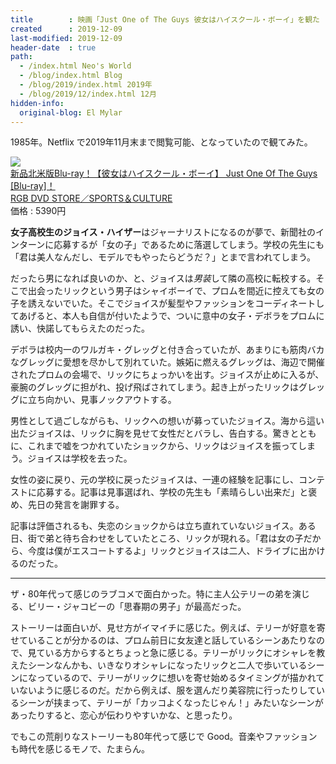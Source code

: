 ```yaml
---
title        : 映画「Just One of The Guys 彼女はハイスクール・ボーイ」を観た
created      : 2019-12-09
last-modified: 2019-12-09
header-date  : true
path:
  - /index.html Neo's World
  - /blog/index.html Blog
  - /blog/2019/index.html 2019年
  - /blog/2019/12/index.html 12月
hidden-info:
  original-blog: El Mylar
---
```


1985年。Netflix で2019年11月末まで閲覧可能、となっていたので観てみた。

<div class="ad-rakuten">
  <div class="ad-rakuten-image">
    <a href="https://hb.afl.rakuten.co.jp/hgc/g00qos62.waxyc836.g00qos62.waxyd964/?pc=https%3A%2F%2Fitem.rakuten.co.jp%2Fauc-rgbdvdstore%2F10045362%2F&amp;m=http%3A%2F%2Fm.rakuten.co.jp%2Fauc-rgbdvdstore%2Fi%2F10045362%2F">
      <img src="https://thumbnail.image.rakuten.co.jp/@0_mall/auc-rgbdvdstore/cabinet/06134473/imgrc0082048756.jpg?_ex=128x128">
    </a>
  </div>
  <div class="ad-rakuten-info">
    <div class="ad-rakuten-title">
      <a href="https://hb.afl.rakuten.co.jp/hgc/g00qos62.waxyc836.g00qos62.waxyd964/?pc=https%3A%2F%2Fitem.rakuten.co.jp%2Fauc-rgbdvdstore%2F10045362%2F&amp;m=http%3A%2F%2Fm.rakuten.co.jp%2Fauc-rgbdvdstore%2Fi%2F10045362%2F">新品北米版Blu-ray！【彼女はハイスクール・ボーイ】 Just One Of The Guys [Blu-ray]！</a>
    </div>
    <div class="ad-rakuten-shop">
      <a href="https://hb.afl.rakuten.co.jp/hgc/g00qos62.waxyc836.g00qos62.waxyd964/?pc=https%3A%2F%2Fwww.rakuten.co.jp%2Fauc-rgbdvdstore%2F&amp;m=http%3A%2F%2Fm.rakuten.co.jp%2Fauc-rgbdvdstore%2F">RGB DVD STORE／SPORTS＆CULTURE</a>
    </div>
    <div class="ad-rakuten-price">価格 : 5390円</div>
  </div>
</div>

**女子高校生のジョイス・ハイザー**はジャーナリストになるのが夢で、新聞社のインターンに応募するが「女の子」であるために落選してしまう。学校の先生にも「君は美人なんだし、モデルでもやったらどうだ？」とまで言われてしまう。

だったら男になれば良いのか、と、ジョイスは*男装*して隣の高校に転校する。そこで出会ったリックという男子はシャイボーイで、プロムを間近に控えても女の子を誘えないでいた。そこでジョイスが髪型やファッションをコーディネートしてあげると、本人も自信が付いたようで、ついに意中の女子・デボラをプロムに誘い、快諾してもらえたのだった。

デボラは校内一のワルガキ・グレッグと付き合っていたが、あまりにも筋肉バカなグレッグに愛想を尽かして別れていた。嫉妬に燃えるグレッグは、海辺で開催されたプロムの会場で、リックにちょっかいを出す。ジョイスが止めに入るが、豪腕のグレッグに担がれ、投げ飛ばされてしまう。起き上がったリックはグレッグに立ち向かい、見事ノックアウトする。

男性として過ごしながらも、リックへの想いが募っていたジョイス。海から這い出たジョイスは、リックに胸を見せて女性だとバラし、告白する。驚きとともに、これまで嘘をつかれていたショックから、リックはジョイスを振ってしまう。ジョイスは学校を去った。

女性の姿に戻り、元の学校に戻ったジョイスは、一連の経験を記事にし、コンテストに応募する。記事は見事選ばれ、学校の先生も「素晴らしい出来だ」と褒め、先日の発言を謝罪する。

記事は評価されるも、失恋のショックからは立ち直れていないジョイス。ある日、街で弟と待ち合わせをしていたところ、リックが現れる。「君は女の子だから、今度は僕がエスコートするよ」リックとジョイスは二人、ドライブに出かけるのだった。

---

ザ・80年代って感じのラブコメで面白かった。特に主人公テリーの弟を演じる、ビリー・ジャコビーの「思春期の男子」が最高だった。

ストーリーは面白いが、見せ方がイマイチに感じた。例えば、テリーが好意を寄せていることが分かるのは、プロム前日に女友達と話しているシーンあたりなので、見ている方からするとちょっと急に感じる。テリーがリックにオシャレを教えたシーンなんかも、いきなりオシャレになったリックと二人で歩いているシーンになっているので、テリーがリックに想いを寄せ始めるタイミングが描かれていないように感じるのだ。だから例えば、服を選んだり美容院に行ったりしているシーンが挟まって、テリーが「カッコよくなったじゃん！」みたいなシーンがあったりすると、恋心が伝わりやすいかな、と思ったり。

でもこの荒削りなストーリーも80年代って感じで Good。音楽やファッションも時代を感じるモノで、たまらん。
